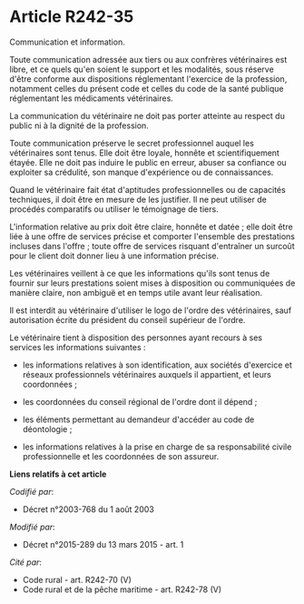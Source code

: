 # Article R242-35

Communication et information. 

Toute communication adressée aux tiers ou aux confrères vétérinaires est libre, et ce quels qu'en soient le support et les
modalités, sous réserve d'être conforme aux dispositions réglementant l'exercice de la profession, notamment celles du
présent code et celles du code de la santé publique réglementant les médicaments vétérinaires. 

La communication du vétérinaire ne doit pas porter atteinte au respect du public ni à la dignité de la profession. 

Toute communication préserve le secret professionnel auquel les vétérinaires sont tenus. Elle doit être loyale, honnête et
scientifiquement étayée. Elle ne doit pas induire le public en erreur, abuser sa confiance ou exploiter sa crédulité, son
manque d'expérience ou de connaissances. 

Quand le vétérinaire fait état d'aptitudes professionnelles ou de capacités techniques, il doit être en mesure de les
justifier. Il ne peut utiliser de procédés comparatifs ou utiliser le témoignage de tiers. 

L'information relative au prix doit être claire, honnête et datée ; elle doit être liée à une offre de services précise et
comporter l'ensemble des prestations incluses dans l'offre ; toute offre de services risquant d'entraîner un surcoût pour le
client doit donner lieu à une information précise. 

Les vétérinaires veillent à ce que les informations qu'ils sont tenus de fournir sur leurs prestations soient mises à
disposition ou communiquées de manière claire, non ambiguë et en temps utile avant leur réalisation. 

Il est interdit au vétérinaire d'utiliser le logo de l'ordre des vétérinaires, sauf autorisation écrite du président du
conseil supérieur de l'ordre. 

Le vétérinaire tient à disposition des personnes ayant recours à ses services les informations suivantes : 

- les informations relatives à son identification, aux sociétés d'exercice et réseaux professionnels vétérinaires auxquels il
appartient, et leurs coordonnées ; 

- les coordonnées du conseil régional de l'ordre dont il dépend ; 

- les éléments permettant au demandeur d'accéder au code de déontologie ; 

- les informations relatives à la prise en charge de sa responsabilité civile professionnelle et les coordonnées de son
assureur.

**Liens relatifs à cet article**

_Codifié par_:

  - Décret n°2003-768 du 1 août 2003

_Modifié par_:

  - Décret n°2015-289 du 13 mars 2015 - art. 1

_Cité par_:

  - Code rural - art. R242-70 (V)
  - Code rural et de la pêche maritime - art. R242-78 (V)
